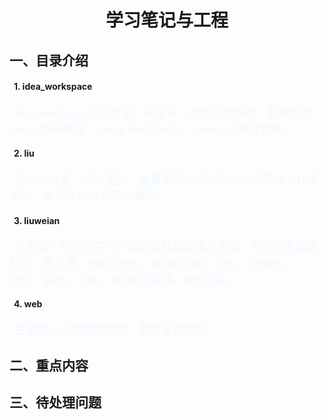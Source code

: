 <center>

学习笔记与工程
============

</center>

## 一、目录介绍

#### &ensp;1. idea_workspace
<font size=4 face="宋体" color=AliceBlue>
&ensp;idea_workspace这个目录一般是写一些测试代码的，其中包含tomcat源码模块；spring boot与redis、zookeeper整合模块；
</font>

#### &ensp;2. liu
<font size=4 face="宋体" color=AliceBlue>
&ensp;这个文件夹，可以删除，主要用于公司内网与外部传送文件使用的，使用完成以后可以删除。
</font>

#### &ensp;3. liuweian
<font size=4 face="宋体" color=AliceBlue>
&ensp;主要是一些自己学习时候的总结以及重点内容，包括JDK基础部分、高并发、spring boot、spring cloud、jvm、mybatis、redis、quart、shiro、spring全家桶、tomcat等。
</font>

#### &ensp;4. web
<font size=4 face="宋体" color=AliceBlue>
&ensp;主要是一些前端的内容，暂时没有内容。
</font>

## 二、重点内容


## 三、待处理问题
